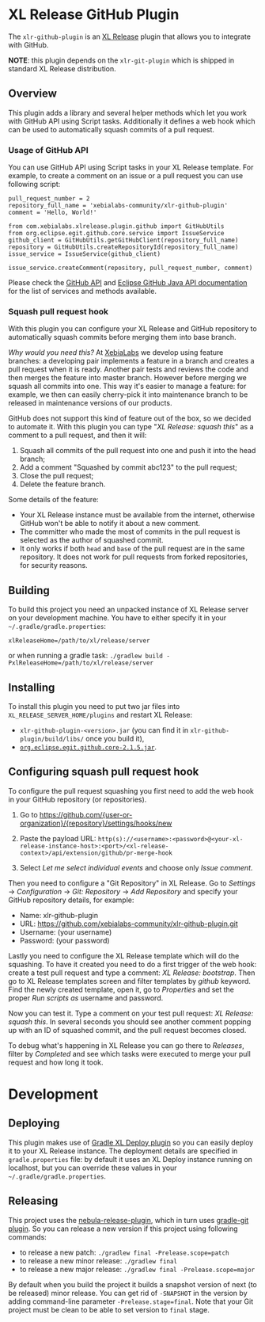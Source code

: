 # XL Release GitHub Plugin #

The `xlr-github-plugin` is an [XL Release](https://docs.xebialabs.com/xl-release/index.html) plugin that allows you to integrate with GitHub.

**NOTE**: this plugin depends on the `xlr-git-plugin` which is shipped in standard XL Release distribution.


## Overview ##

This plugin adds a library and several helper methods which let you work with GitHub API using Script tasks. Additionally it defines a web hook which can be used to automatically squash commits of a pull request.

### Usage of GitHub API ###

You can use GitHub API using Script tasks in your XL Release template. For example, to create a comment on an issue or a pull request you can use following script:

    pull_request_number = 2
    repository_full_name = 'xebialabs-community/xlr-github-plugin'
    comment = 'Hello, World!'

    from com.xebialabs.xlrelease.plugin.github import GitHubUtils
    from org.eclipse.egit.github.core.service import IssueService
    github_client = GitHubUtils.getGitHubClient(repository_full_name)
    repository = GitHubUtils.createRepositoryId(repository_full_name)
    issue_service = IssueService(github_client)

    issue_service.createComment(repository, pull_request_number, comment)

Please check the [GitHub API](https://developer.github.com/v3/) and [Eclipse GitHub Java API documentation](https://github.com/eclipse/egit-github/blob/master/org.eclipse.egit.github.core/README.md) for the list of services and methods available.

### Squash pull request hook ###

With this plugin you can configure your XL Release and GitHub repository to automatically squash commits before merging them into base branch.

*Why would you need this?* At [XebiaLabs](http://www.xebialabs.com) we develop using feature branches: a developing pair implements a feature in a branch and creates a pull request when it is ready. Another pair tests and reviews the code and then merges the feature into master branch. However before merging we squash all commits into one. This way it's easier to manage a feature: for example, we then can easily cherry-pick it into maintenance branch to be released in maintenance versions of our products.

GitHub does not support this kind of feature out of the box, so we decided to automate it. With this plugin you can type "*XL Release: squash this*" as a comment to a pull request, and then it will:

1. Squash all commits of the pull request into one and push it into the head branch;
2. Add a comment "Squashed by commit abc123" to the pull request;
3. Close the pull request;
4. Delete the feature branch.

Some details of the feature:

* Your XL Release instance must be available from the internet, otherwise GitHub won't be able to notify it about a new comment.
* The committer who made the most of commits in the pull request is selected as the author of squashed commit.
* It only works if both `head` and `base` of the pull request are in the same repository. It does not work for pull requests from forked repositories, for security reasons.


## Building ##

To build this project you need an unpacked instance of XL Release server on your development machine. You have to either specify it in your `~/.gradle/gradle.properties`:

    xlReleaseHome=/path/to/xl/release/server

or when running a gradle task: `./gradlew build -PxlReleaseHome=/path/to/xl/release/server`


## Installing ##

To install this plugin you need to put two jar files into `XL_RELEASE_SERVER_HOME/plugins` and restart XL Release:

* `xlr-github-plugin-<version>.jar` (you can find it in `xlr-github-plugin/build/libs/` once you build it),
* [`org.eclipse.egit.github.core-2.1.5.jar`](http://central.maven.org/maven2/org/eclipse/mylyn/github/org.eclipse.egit.github.core/2.1.5/org.eclipse.egit.github.core-2.1.5.jar).


## Configuring squash pull request hook ##

To configure the pull request squashing you first need to add the web hook in your GitHub repository (or repositories).

1. Go to https://github.com/{user-or-organization}/{repository}/settings/hooks/new
2. Paste the payload URL: `http(s)://<username>:<password>@<your-xl-release-instance-host>:<port>/<xl-release-context>/api/extension/github/pr-merge-hook`

3. Select *Let me select individual events* and choose only *Issue comment*.

Then you need to configure a "Git Repository" in XL Release. Go to _Settings_ -> _Configuration_ -> _Git: Repository_ -> _Add Repository_ and specify your GitHub repository details, for example:

* Name: xlr-github-plugin
* URL: https://github.com/xebialabs-community/xlr-github-plugin.git
* Username: (your username)
* Password: (your password)

Lastly you need to configure the XL Release template which will do the squashing. To have it created you need to do a first trigger of the web hook: create a test pull request and type a comment: *XL Release: bootstrap*. Then go to XL Release templates screen and filter templates by *github* keyword. Find the newly created template, open it, go to *Properties* and set the proper *Run scripts as* username and password.

Now you can test it. Type a comment on your test pull request: *XL Release: squash this*. In several seconds you should see another comment popping up with an ID of squashed commit, and the pull request becomes closed.

To debug what's happening in XL Release you can go there to *Releases*, filter by *Completed* and see which tasks were executed to merge your pull request and how long it took.


# Development #

## Deploying ##

This plugin makes use of [Gradle XL Deploy plugin](https://github.com/xebialabs-community/gradle-xld-plugin) so you can easily deploy it to your XL Release instance. The deployment details are specified in `gradle.properties` file: by default it uses an XL Deploy instance running on localhost, but you can override these values in your `~/.gradle/gradle.properties`.

## Releasing ##

This project uses the [nebula-release-plugin](https://github.com/nebula-plugins/nebula-release-plugin), which in turn uses [gradle-git plugin](https://github.com/ajoberstar/gradle-git). So you can release a new version if this project using following commands:

* to release a new patch: `./gradlew final -Prelease.scope=patch`
* to release a new minor release: `./gradlew final`
* to release a new major release: `./gradlew final -Prelease.scope=major`

By default when you build the project it builds a snapshot version of next (to be released) minor release. You can get rid of `-SNAPSHOT` in the version by adding command-line parameter `-Prelease.stage=final`. Note that your Git project must be clean to be able to set version to `final` stage.
